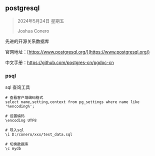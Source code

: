 ## postgresql

> 2024年5月24日 星期五
>
> Joshua Conero



先进的开源关系数据库



官网地址：[https://www.postgresql.org/](https://www.postgresql.org/)

中文手册：https://github.com/postgres-cn/pgdoc-cn





### psql

sql 查询工具

```shell
# 查看客户端编码格式
select name,setting,context from pg_settings where name like '%encoding%';

# 设置编码
\encoding UTF8

# 导入sql
\i D:/conero/xxx/test_data.sql

# 切换数据库
\c mydb
```

